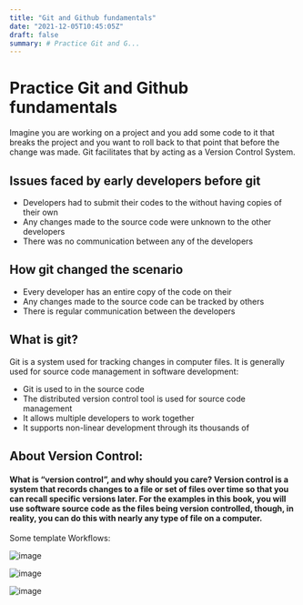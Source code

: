 ```yaml
---
title: "Git and Github fundamentals"
date: "2021-12-05T10:45:05Z"
draft: false
summary: # Practice Git and G...
---
```


# Practice Git and Github fundamentals

Imagine you are working on a project and you add some code to it that breaks the project and you want to roll back to that point that before the change was made.
Git facilitates that by acting as a Version Control System.

## Issues faced by early developers before git

* Developers had to submit their codes to the  without having copies of their own
* Any changes made to the source code were unknown to the other developers
* There was no communication between any of the developers

## How git changed the scenario

* Every developer has an entire copy of the code on their 
* Any changes made to the source code can be tracked by others
* There is regular communication between the developers

## What is git?
 
Git is a  system used for tracking changes in computer files. It is generally used for source code management in software development:

* Git is used to  in the source code
* The distributed version control tool is used for source code management
* It allows multiple developers to work together
* It supports non-linear development through its thousands of 

## About Version Control:
#### What is “version control”, and why should you care? Version control is a system that records changes to a file or set of files over time so that you can recall specific versions later. For the examples in this book, you will use software source code as the files being version controlled, though, in reality, you can do this with nearly any type of file on a computer.


Some template Workflows:

![image](https://user-images.githubusercontent.com/85233682/133416528-c5f50104-24ff-4849-8c71-44650bbf0444.png)

![image](https://user-images.githubusercontent.com/85233682/133416716-735156ea-c7e4-4bfe-b110-9bc782428f42.png)

![image](https://user-images.githubusercontent.com/85233682/133416765-5e33f9e0-d24f-4e29-8360-b5e17ab06dae.png)
